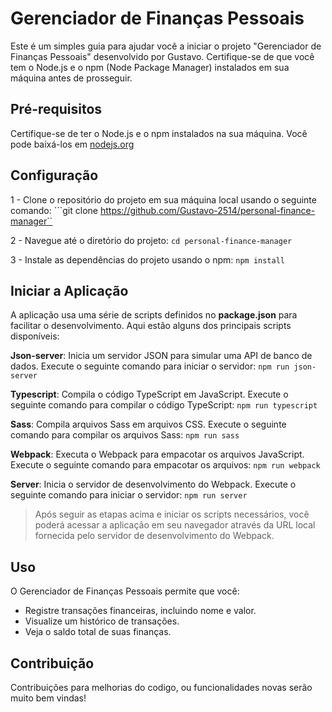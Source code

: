 # Gerenciador de Finanças Pessoais

Este é um simples guia para ajudar você a iniciar o projeto "Gerenciador de Finanças Pessoais" desenvolvido por Gustavo. Certifique-se de que você tem o Node.js e o npm (Node Package Manager) instalados em sua máquina antes de prosseguir.

## Pré-requisitos

Certifique-se de ter o Node.js e o npm instalados na sua máquina. Você pode baixá-los em [nodejs.org](https://nodejs.org/pt-br)

## Configuração

1 - Clone o repositório do projeto em sua máquina local usando o seguinte comando:
```git clone https://github.com/Gustavo-2514/personal-finance-manager``

2 - Navegue até o diretório do projeto:
```cd personal-finance-manager```

3 - Instale as dependências do projeto usando o npm:
```npm install```

## Iniciar a Aplicação

A aplicação usa uma série de scripts definidos no **package.json** para facilitar o desenvolvimento. Aqui estão alguns dos principais scripts disponíveis:

**Json-server**: Inicia um servidor JSON para simular uma API de banco de dados. Execute o seguinte comando para iniciar o servidor:
```npm run json-server```

**Typescript**: Compila o código TypeScript em JavaScript. Execute o seguinte comando para compilar o código TypeScript:
```npm run typescript```

**Sass**: Compila arquivos Sass em arquivos CSS. Execute o seguinte comando para compilar os arquivos Sass:
```npm run sass```

**Webpack**: Executa o Webpack para empacotar os arquivos JavaScript. Execute o seguinte comando para empacotar os arquivos:
```npm run webpack```

**Server**: Inicia o servidor de desenvolvimento do Webpack. Execute o seguinte comando para iniciar o servidor:
```npm run server```

> Após seguir as etapas acima e iniciar os scripts necessários, você poderá acessar a aplicação em seu navegador através da URL local fornecida pelo servidor de desenvolvimento do Webpack.

## Uso
O Gerenciador de Finanças Pessoais permite que você:

- Registre transações financeiras, incluindo nome e valor.
- Visualize um histórico de transações.
- Veja o saldo total de suas finanças.


## Contribuição
Contribuições para melhorias do codigo, ou funcionalidades novas serão muito bem vindas!
